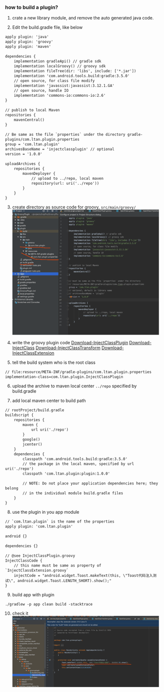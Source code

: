 ### how to build a plugin?

1. crate a new library module, and remove the auto generated java code.

2. Edit the build.gradle file, like below

```
apply plugin: 'java'
apply plugin: 'groovy'
apply plugin: 'maven'

dependencies {
    implementation gradleApi() // gradle sdk
    implementation localGroovy() // groovy sdk
    implementation fileTree(dir: 'libs', include: ['*.jar'])
    implementation 'com.android.tools.build:gradle:3.5.0'
    // open source, for class file modify
    implementation 'javassist:javassist:3.12.1.GA'
    // open source, handle IO
    implementation 'commons-io:commons-io:2.6'
}

// publish to local Maven
repositories {
    mavenCentral()
}

// Be same as the file `properties` under the directory gradle-plugins/com.ltan.plugin.properties
group = 'com.ltan.plugin'
archivesBaseName = 'injectclassplugin' // optional
version = '1.0.0'

uploadArchives {
    repositories {
        mavenDeployer {
            // upload to ../repo, local maven
            repository(url: uri('../repo'))
        }
    }
}
``` 
3. create directory as source code for groovy, `src/main/groovy/`
![](https://raw.githubusercontent.com/tanliner/GroovyPlugin/master/images/plugin_structure.png)

4. write the groovy plugin code
[Download-InjectClassPlugin](https://raw.githubusercontent.com/tanliner/GroovyPlugin/master/plugin/src/main/groovy/com/ltan/plugin/InjectClassPlugin.groovy)
[Download-InjectClass](https://raw.githubusercontent.com/tanliner/GroovyPlugin/master/plugin/src/main/groovy/com/ltan/plugin/InjectClass.groovy)
[Download-InjectClassTransform](https://raw.githubusercontent.com/tanliner/GroovyPlugin/master/plugin/src/main/groovy/com/ltan/plugin/InjectClassTransform.groovy)
[Download-InjectClassExtension](https://raw.githubusercontent.com/tanliner/GroovyPlugin/master/plugin/src/main/groovy/com/ltan/plugin/InjectClassExtension.groovy)

5. tell the build system who is the root class
```
// file:resource/META-INF/gradle-plugins/com.ltan.plugin.properties
implementation-class=com.ltan.plugin.InjectClassPlugin
```

6. upload the archive to maven local center `../repo` specified by build.gradle

7. add local maven center to build path
```
// rootProject/build.gradle
buildscript {
    repositories {
        maven {
            url uri('./repo')
        }
        google()
        jcenter()
    }
    dependencies {
        classpath 'com.android.tools.build:gradle:3.5.0'
        // the package in the local maven, specified by url uri('./repo')
        classpath 'com.ltan.plugin:plugin:1.0.0'

        // NOTE: Do not place your application dependencies here; they belong
        // in the individual module build.gradle files
    }
}
```

8. use the plugin in you app module
```
// `com.ltan.plugin` is the name of the properties
apply plugin: 'com.ltan.plugin'

android {}

dependencies {}

// @see InjectClassPlugin.groovy
InjectClassCode {
    // this name must be same as property of `InjectClassExtension.groovy`
    injectCode = "android.widget.Toast.makeText(this, \"Toast代码注入测试\", android.widget.Toast.LENGTH_SHORT).show();"
}
```

9. build app with plugin
```
./gradlew -p app clean build -stacktrace
```

10. check it
![](https://raw.githubusercontent.com/tanliner/GroovyPlugin/master/images/done_with_succeed.png)